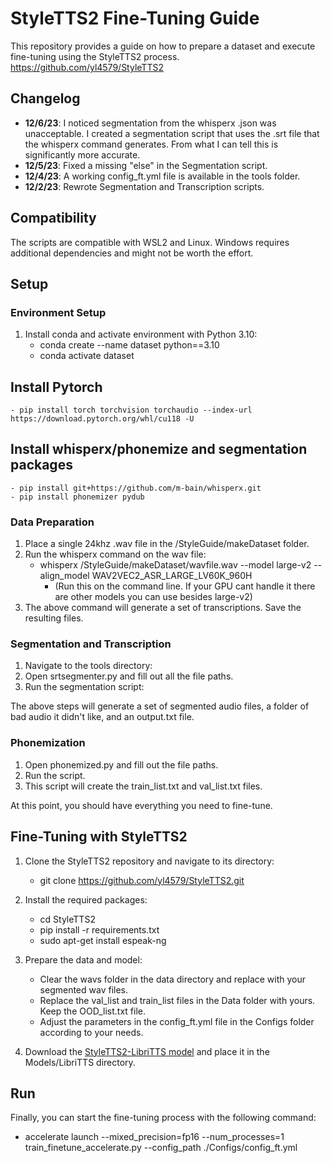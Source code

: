 # StyleTTS2 Fine-Tuning Guide

This repository provides a guide on how to prepare a dataset and execute fine-tuning using the StyleTTS2 process. https://github.com/yl4579/StyleTTS2

## Changelog

- **12/6/23**: I noticed segmentation from the whisperx .json was unacceptable. I created a segmentation script that uses the .srt file that the whisperx command generates. From what I can tell this is significantly more accurate.
- **12/5/23**: Fixed a missing "else" in the Segmentation script.
- **12/4/23**: A working config_ft.yml file is available in the tools folder.
- **12/2/23**: Rewrote Segmentation and Transcription scripts.

## Compatibility

The scripts are compatible with WSL2 and Linux. Windows requires additional dependencies and might not be worth the effort.

## Setup

### Environment Setup

1. Install conda and activate environment with Python 3.10:
    - conda create --name dataset python==3.10
    - conda activate dataset


## Install Pytorch

    - pip install torch torchvision torchaudio --index-url https://download.pytorch.org/whl/cu118 -U


## Install whisperx/phonemize and segmentation packages

    - pip install git+https://github.com/m-bain/whisperx.git
    - pip install phonemizer pydub


### Data Preparation

1. Place a single 24khz .wav file in the /StyleGuide/makeDataset folder.
2. Run the whisperx command on the wav file:
    - whisperx /StyleGuide/makeDataset/wavfile.wav --model large-v2 --align_model WAV2VEC2_ASR_LARGE_LV60K_960H
        - (Run this on the command line. If your GPU cant handle it there are other models you can use besides large-v2)
3. The above command will generate a set of transcriptions. Save the resulting files.


### Segmentation and Transcription

1. Navigate to the tools directory:
2. Open srtsegmenter.py and fill out all the file paths.
3. Run the segmentation script:

The above steps will generate a set of segmented audio files, a folder of bad audio it didn't like, and an output.txt file.

### Phonemization

1. Open phonemized.py and fill out the file paths.
2. Run the script.
3. This script will create the train_list.txt and val_list.txt files.

At this point, you should have everything you need to fine-tune.


## Fine-Tuning with StyleTTS2

1. Clone the StyleTTS2 repository and navigate to its directory:
    - git clone https://github.com/yl4579/StyleTTS2.git

2. Install the required packages:
    - cd StyleTTS2
    - pip install -r requirements.txt
    - sudo apt-get install espeak-ng

3. Prepare the data and model:
    - Clear the wavs folder in the data directory and replace with your segmented wav files.
    - Replace the val_list and train_list files in the Data folder with yours. Keep the OOD_list.txt file.
    - Adjust the parameters in the config_ft.yml file in the Configs folder according to your needs.

4. Download the [StyleTTS2-LibriTTS model](https://huggingface.co/yl4579/StyleTTS2-LibriTTS) and place it in the Models/LibriTTS directory.

## Run

Finally, you can start the fine-tuning process with the following command:

- accelerate launch --mixed_precision=fp16 --num_processes=1 train_finetune_accelerate.py --config_path ./Configs/config_ft.yml

  
